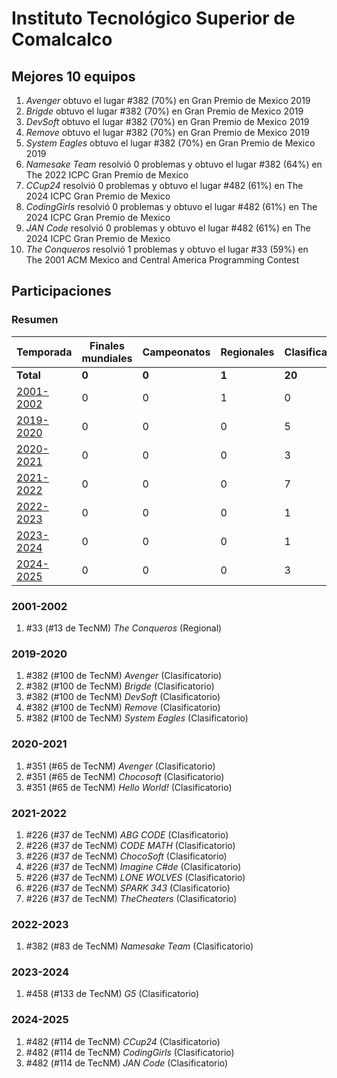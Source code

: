 ---
---

# Instituto Tecnológico Superior de Comalcalco

## Mejores 10 equipos

1. _Avenger_ obtuvo el lugar #382 (70%) en Gran Premio de Mexico 2019
1. _Brigde_ obtuvo el lugar #382 (70%) en Gran Premio de Mexico 2019
1. _DevSoft_ obtuvo el lugar #382 (70%) en Gran Premio de Mexico 2019
1. _Remove_ obtuvo el lugar #382 (70%) en Gran Premio de Mexico 2019
1. _System Eagles_ obtuvo el lugar #382 (70%) en Gran Premio de Mexico 2019
1. _Namesake Team_ resolvió 0 problemas y obtuvo el lugar #382 (64%) en The 2022 ICPC Gran Premio de Mexico
1. _CCup24_ resolvió 0 problemas y obtuvo el lugar #482 (61%) en The 2024 ICPC Gran Premio de Mexico
1. _CodingGirls_ resolvió 0 problemas y obtuvo el lugar #482 (61%) en The 2024 ICPC Gran Premio de Mexico
1. _JAN Code_ resolvió 0 problemas y obtuvo el lugar #482 (61%) en The 2024 ICPC Gran Premio de Mexico
1. _The Conqueros_ resolvió 1 problemas y obtuvo el lugar #33 (59%) en The 2001 ACM Mexico and Central America Programming Contest

## Participaciones

### Resumen

| Temporada | Finales mundiales | Campeonatos | Regionales | Clasificatorios | Equipos |
| --- | --- | --- | --- | --- | --- |
| **Total** | **0** | **0** | **1** | **20** | **21** |
| [2001-2002](#2001-2002) | 0 | 0 | 1 | 0 | 1 |
| [2019-2020](#2019-2020) | 0 | 0 | 0 | 5 | 5 |
| [2020-2021](#2020-2021) | 0 | 0 | 0 | 3 | 3 |
| [2021-2022](#2021-2022) | 0 | 0 | 0 | 7 | 7 |
| [2022-2023](#2022-2023) | 0 | 0 | 0 | 1 | 1 |
| [2023-2024](#2023-2024) | 0 | 0 | 0 | 1 | 1 |
| [2024-2025](#2024-2025) | 0 | 0 | 0 | 3 | 3 |

### 2001-2002

1. #33 (#13 de TecNM) _The Conqueros_ (Regional)

### 2019-2020

1. #382 (#100 de TecNM) _Avenger_ (Clasificatorio)
1. #382 (#100 de TecNM) _Brigde_ (Clasificatorio)
1. #382 (#100 de TecNM) _DevSoft_ (Clasificatorio)
1. #382 (#100 de TecNM) _Remove_ (Clasificatorio)
1. #382 (#100 de TecNM) _System Eagles_ (Clasificatorio)

### 2020-2021

1. #351 (#65 de TecNM) _Avenger_ (Clasificatorio)
1. #351 (#65 de TecNM) _Chocosoft_ (Clasificatorio)
1. #351 (#65 de TecNM) _Hello World!_ (Clasificatorio)

### 2021-2022

1. #226 (#37 de TecNM) _ABG CODE_ (Clasificatorio)
1. #226 (#37 de TecNM) _CODE MATH_ (Clasificatorio)
1. #226 (#37 de TecNM) _ChocoSoft_ (Clasificatorio)
1. #226 (#37 de TecNM) _Imagine C#de_ (Clasificatorio)
1. #226 (#37 de TecNM) _LONE WOLVES_ (Clasificatorio)
1. #226 (#37 de TecNM) _SPARK 343_ (Clasificatorio)
1. #226 (#37 de TecNM) _TheCheaters_ (Clasificatorio)

### 2022-2023

1. #382 (#83 de TecNM) _Namesake Team_ (Clasificatorio)

### 2023-2024

1. #458 (#133 de TecNM) _G5_ (Clasificatorio)

### 2024-2025

1. #482 (#114 de TecNM) _CCup24_ (Clasificatorio)
1. #482 (#114 de TecNM) _CodingGirls_ (Clasificatorio)
1. #482 (#114 de TecNM) _JAN Code_ (Clasificatorio)



